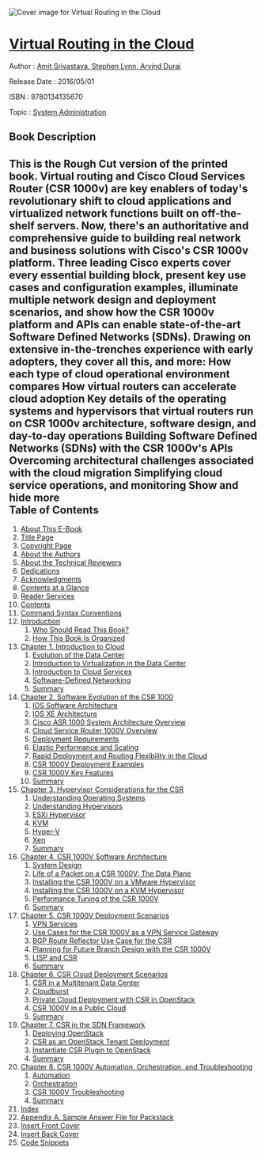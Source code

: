 ![Cover image for Virtual Routing in the Cloud](https://imgdetail.ebookreading.net/cover/cover/system_admin/EB9780134135670.jpg)

[Virtual Routing in the Cloud](https://ebookreading.net/view/book/Virtual+Routing+in+the+Cloud-EB9780134135670_1.html "Virtual Routing in the Cloud")
====================================================================================================================

Author : [Amit Srivastava](https://ebookreading.net/search/author/Amit+Srivastava),[ Stephen Lynn](https://ebookreading.net/search/author/+Stephen+Lynn),[ Arvind Durai](https://ebookreading.net/search/author/+Arvind+Durai)

Release Date : 2016/05/01

ISBN : 9780134135670

Topic : [System Administration](https://ebookreading.net/search/category/system-administration)

Book Description
-----------------

 This is the Rough Cut version of the printed book.
Virtual routing and Cisco Cloud Services Router (CSR 1000v) are key enablers of today's revolutionary shift to cloud applications and virtualized network functions built on off-the-shelf servers. Now, there's an authoritative and comprehensive guide to building real network and business solutions with Cisco's CSR 1000v platform.
Three leading Cisco experts cover every essential building block, present key use cases and configuration examples, illuminate multiple network design and deployment scenarios, and show how the CSR 1000v platform and APIs can enable state-of-the-art Software Defined Networks (SDNs). Drawing on extensive in-the-trenches experience with early adopters, they cover all this, and more:
 How each type of cloud operational environment compares 
 How virtual routers can accelerate cloud adoption 
 Key details of the operating systems and hypervisors that virtual routers run on 
 CSR 1000v architecture, software design, and day-to-day operations 
 Building Software Defined Networks (SDNs) with the CSR 1000v's APIs 
 Overcoming architectural challenges associated with the cloud migration 
 Simplifying cloud service operations, and monitoring 
        Show and hide more                
Table of Contents
-----------------

1. [About This E-Book](https://ebookreading.net/view/book/Virtual+Routing+in+the+Cloud-EB9780134135670_1.html#pref00)
1. [Title Page](https://ebookreading.net/view/book/Virtual+Routing+in+the+Cloud-EB9780134135670_3.html#title)
1. [Copyright Page](https://ebookreading.net/view/book/Virtual+Routing+in+the+Cloud-EB9780134135670_4.html#copy)
1. [About the Authors](https://ebookreading.net/view/book/Virtual+Routing+in+the+Cloud-EB9780134135670_5.html#pref01)
1. [About the Technical Reviewers](https://ebookreading.net/view/book/Virtual+Routing+in+the+Cloud-EB9780134135670_6.html#pref02)
1. [Dedications](https://ebookreading.net/view/book/Virtual+Routing+in+the+Cloud-EB9780134135670_7.html#ded01)
1. [Acknowledgments](https://ebookreading.net/view/book/Virtual+Routing+in+the+Cloud-EB9780134135670_8.html#pref03)
1. [Contents at a Glance](https://ebookreading.net/view/book/Virtual+Routing+in+the+Cloud-EB9780134135670_9.html#glancetoc)
1. [Reader Services](https://ebookreading.net/view/book/Virtual+Routing+in+the+Cloud-EB9780134135670_10.html#pref04)
1. [Contents](https://ebookreading.net/view/book/Virtual+Routing+in+the+Cloud-EB9780134135670_11.html#toc)
1. [Command Syntax Conventions](https://ebookreading.net/view/book/Virtual+Routing+in+the+Cloud-EB9780134135670_12.html#pref05)
1. [Introduction](https://ebookreading.net/view/book/Virtual+Routing+in+the+Cloud-EB9780134135670_13.html#ch00)
    1. [Who Should Read This Book?](https://ebookreading.net/view/book/Virtual+Routing+in+the+Cloud-EB9780134135670_13.html#ch00lev1sec1)
    1. [How This Book Is Organized](https://ebookreading.net/view/book/Virtual+Routing+in+the+Cloud-EB9780134135670_13.html#ch00lev1sec2)
1. [Chapter 1. Introduction to Cloud](https://ebookreading.net/view/book/Virtual+Routing+in+the+Cloud-EB9780134135670_14.html#ch01)
    1. [Evolution of the Data Center](https://ebookreading.net/view/book/Virtual+Routing+in+the+Cloud-EB9780134135670_14.html#ch01lev1sec1)
    1. [Introduction to Virtualization in the Data Center](https://ebookreading.net/view/book/Virtual+Routing+in+the+Cloud-EB9780134135670_14.html#ch01lev1sec2)
    1. [Introduction to Cloud Services](https://ebookreading.net/view/book/Virtual+Routing+in+the+Cloud-EB9780134135670_14.html#ch01lev1sec3)
    1. [Software-Defined Networking](https://ebookreading.net/view/book/Virtual+Routing+in+the+Cloud-EB9780134135670_14.html#ch01lev1sec4)
    1. [Summary](https://ebookreading.net/view/book/Virtual+Routing+in+the+Cloud-EB9780134135670_14.html#ch01lev1sec5)
1. [Chapter 2. Software Evolution of the CSR 1000](https://ebookreading.net/view/book/Virtual+Routing+in+the+Cloud-EB9780134135670_15.html#ch02)
    1. [IOS Software Architecture](https://ebookreading.net/view/book/Virtual+Routing+in+the+Cloud-EB9780134135670_15.html#ch02lev1sec1)
    1. [IOS XE Architecture](https://ebookreading.net/view/book/Virtual+Routing+in+the+Cloud-EB9780134135670_15.html#ch02lev1sec2)
    1. [Cisco ASR 1000 System Architecture Overview](https://ebookreading.net/view/book/Virtual+Routing+in+the+Cloud-EB9780134135670_15.html#ch02lev1sec3)
    1. [Cloud Service Router 1000V Overview](https://ebookreading.net/view/book/Virtual+Routing+in+the+Cloud-EB9780134135670_15.html#ch02lev1sec4)
    1. [Deployment Requirements](https://ebookreading.net/view/book/Virtual+Routing+in+the+Cloud-EB9780134135670_15.html#ch02lev1sec5)
    1. [Elastic Performance and Scaling](https://ebookreading.net/view/book/Virtual+Routing+in+the+Cloud-EB9780134135670_15.html#ch02lev1sec6)
    1. [Rapid Deployment and Routing Flexibility in the Cloud](https://ebookreading.net/view/book/Virtual+Routing+in+the+Cloud-EB9780134135670_15.html#ch02lev1sec7)
    1. [CSR 1000V Deployment Examples](https://ebookreading.net/view/book/Virtual+Routing+in+the+Cloud-EB9780134135670_15.html#ch02lev1sec8)
    1. [CSR 1000V Key Features](https://ebookreading.net/view/book/Virtual+Routing+in+the+Cloud-EB9780134135670_15.html#ch02lev1sec9)
    1. [Summary](https://ebookreading.net/view/book/Virtual+Routing+in+the+Cloud-EB9780134135670_15.html#ch02lev1sec10)
1. [Chapter 3. Hypervisor Considerations for the CSR](https://ebookreading.net/view/book/Virtual+Routing+in+the+Cloud-EB9780134135670_16.html#ch03)
    1. [Understanding Operating Systems](https://ebookreading.net/view/book/Virtual+Routing+in+the+Cloud-EB9780134135670_16.html#ch03lev1sec1)
    1. [Understanding Hypervisors](https://ebookreading.net/view/book/Virtual+Routing+in+the+Cloud-EB9780134135670_16.html#ch03lev1sec2)
    1. [ESXi Hypervisor](https://ebookreading.net/view/book/Virtual+Routing+in+the+Cloud-EB9780134135670_16.html#ch03lev1sec3)
    1. [KVM](https://ebookreading.net/view/book/Virtual+Routing+in+the+Cloud-EB9780134135670_16.html#ch03lev1sec4)
    1. [Hyper-V](https://ebookreading.net/view/book/Virtual+Routing+in+the+Cloud-EB9780134135670_16.html#ch03lev1sec5)
    1. [Xen](https://ebookreading.net/view/book/Virtual+Routing+in+the+Cloud-EB9780134135670_16.html#ch03lev1sec6)
    1. [Summary](https://ebookreading.net/view/book/Virtual+Routing+in+the+Cloud-EB9780134135670_16.html#ch03lev1sec7)
1. [Chapter 4. CSR 1000V Software Architecture](https://ebookreading.net/view/book/Virtual+Routing+in+the+Cloud-EB9780134135670_17.html#ch04)
    1. [System Design](https://ebookreading.net/view/book/Virtual+Routing+in+the+Cloud-EB9780134135670_17.html#ch04lev1sec1)
    1. [Life of a Packet on a CSR 1000V: The Data Plane](https://ebookreading.net/view/book/Virtual+Routing+in+the+Cloud-EB9780134135670_17.html#ch04lev1sec2)
    1. [Installing the CSR 1000V on a VMware Hypervisor](https://ebookreading.net/view/book/Virtual+Routing+in+the+Cloud-EB9780134135670_17.html#ch04lev1sec3)
    1. [Installing the CSR 1000V on a KVM Hypervisor](https://ebookreading.net/view/book/Virtual+Routing+in+the+Cloud-EB9780134135670_17.html#ch04lev1sec4)
    1. [Performance Tuning of the CSR 1000V](https://ebookreading.net/view/book/Virtual+Routing+in+the+Cloud-EB9780134135670_17.html#ch04lev1sec5)
    1. [Summary](https://ebookreading.net/view/book/Virtual+Routing+in+the+Cloud-EB9780134135670_17.html#ch04lev1sec6)
1. [Chapter 5. CSR 1000V Deployment Scenarios](https://ebookreading.net/view/book/Virtual+Routing+in+the+Cloud-EB9780134135670_18.html#ch05)
    1. [VPN Services](https://ebookreading.net/view/book/Virtual+Routing+in+the+Cloud-EB9780134135670_18.html#ch05lev1sec1)
    1. [Use Cases for the CSR 1000V as a VPN Service Gateway](https://ebookreading.net/view/book/Virtual+Routing+in+the+Cloud-EB9780134135670_18.html#ch05lev1sec2)
    1. [BGP Route Reflector Use Case for the CSR](https://ebookreading.net/view/book/Virtual+Routing+in+the+Cloud-EB9780134135670_18.html#ch05lev1sec3)
    1. [Planning for Future Branch Design with the CSR 1000V](https://ebookreading.net/view/book/Virtual+Routing+in+the+Cloud-EB9780134135670_18.html#ch05lev1sec4)
    1. [LISP and CSR](https://ebookreading.net/view/book/Virtual+Routing+in+the+Cloud-EB9780134135670_18.html#ch05lev1sec5)
    1. [Summary](https://ebookreading.net/view/book/Virtual+Routing+in+the+Cloud-EB9780134135670_18.html#ch05lev1sec6)
1. [Chapter 6. CSR Cloud Deployment Scenarios](https://ebookreading.net/view/book/Virtual+Routing+in+the+Cloud-EB9780134135670_19.html#ch06)
    1. [CSR in a Multitenant Data Center](https://ebookreading.net/view/book/Virtual+Routing+in+the+Cloud-EB9780134135670_19.html#ch06lev1sec1)
    1. [Cloudburst](https://ebookreading.net/view/book/Virtual+Routing+in+the+Cloud-EB9780134135670_19.html#ch06lev1sec2)
    1. [Private Cloud Deployment with CSR in OpenStack](https://ebookreading.net/view/book/Virtual+Routing+in+the+Cloud-EB9780134135670_19.html#ch06lev1sec3)
    1. [CSR 1000V in a Public Cloud](https://ebookreading.net/view/book/Virtual+Routing+in+the+Cloud-EB9780134135670_19.html#ch06lev1sec4)
    1. [Summary](https://ebookreading.net/view/book/Virtual+Routing+in+the+Cloud-EB9780134135670_19.html#ch06lev1sec5)
1. [Chapter 7. CSR in the SDN Framework](https://ebookreading.net/view/book/Virtual+Routing+in+the+Cloud-EB9780134135670_20.html#ch07)
    1. [Deploying OpenStack](https://ebookreading.net/view/book/Virtual+Routing+in+the+Cloud-EB9780134135670_20.html#ch07lev1sec1)
    1. [CSR as an OpenStack Tenant Deployment](https://ebookreading.net/view/book/Virtual+Routing+in+the+Cloud-EB9780134135670_20.html#ch07lev1sec2)
    1. [Instantiate CSR Plugin to OpenStack](https://ebookreading.net/view/book/Virtual+Routing+in+the+Cloud-EB9780134135670_20.html#ch07lev1sec3)
    1. [Summary](https://ebookreading.net/view/book/Virtual+Routing+in+the+Cloud-EB9780134135670_20.html#ch07lev1sec4)
1. [Chapter 8. CSR 1000V Automation, Orchestration, and Troubleshooting](https://ebookreading.net/view/book/Virtual+Routing+in+the+Cloud-EB9780134135670_21.html#ch08)
    1. [Automation](https://ebookreading.net/view/book/Virtual+Routing+in+the+Cloud-EB9780134135670_21.html#ch08lev1sec1)
    1. [Orchestration](https://ebookreading.net/view/book/Virtual+Routing+in+the+Cloud-EB9780134135670_21.html#ch08lev1sec2)
    1. [CSR 1000V Troubleshooting](https://ebookreading.net/view/book/Virtual+Routing+in+the+Cloud-EB9780134135670_21.html#ch08lev1sec3)
    1. [Summary](https://ebookreading.net/view/book/Virtual+Routing+in+the+Cloud-EB9780134135670_21.html#ch08lev1sec4)
1. [Index](https://ebookreading.net/view/book/Virtual+Routing+in+the+Cloud-EB9780134135670_23.html#index)
1. [Appendix A. Sample Answer File for Packstack](https://ebookreading.net/view/book/Virtual+Routing+in+the+Cloud-EB9780134135670_22.html#app01)
1. [Insert Front Cover](https://ebookreading.net/view/book/Virtual+Routing+in+the+Cloud-EB9780134135670_25.html#app03)
1. [Insert Back Cover](https://ebookreading.net/view/book/Virtual+Routing+in+the+Cloud-EB9780134135670_26.html#app04)
1. [Code Snippets](https://ebookreading.net/view/book/Virtual+Routing+in+the+Cloud-EB9780134135670_27.html#ch03_images)
